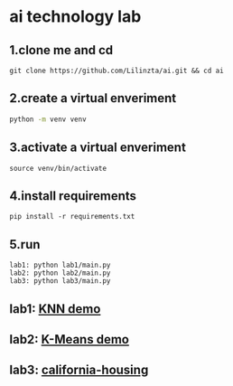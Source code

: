 # ai technology lab
## 1.clone me and cd
```
git clone https://github.com/Lilinzta/ai.git && cd ai
```
## 2.create a virtual enveriment
```sh
python -m venv venv
```
## 3.activate a virtual enveriment
```
source venv/bin/activate
```
## 4.install requirements
```
pip install -r requirements.txt
```
## 5.run
```
lab1: python lab1/main.py
lab2: python lab2/main.py
lab3: python lab3/main.py
```
## lab1: [KNN demo](https://github.com/Lilinzta/ai/blob/main/lab1/main.py)

## lab2: [K-Means demo](https://github.com/Lilinzta/ai/blob/main/lab2/main.py)

## lab3: [california-housing](https://github.com/Lilinzta/ai/blob/main/lab3/main.py)
